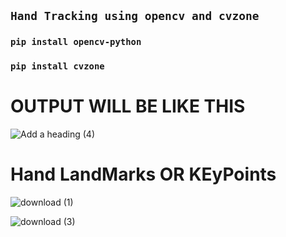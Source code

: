 ##  `Hand Tracking using opencv and cvzone`
### `pip install opencv-python`
### `pip install cvzone`






# OUTPUT WILL BE LIKE THIS
![Add a heading (4)](https://user-images.githubusercontent.com/98689629/190510526-608124ca-c838-4ad4-b954-b25be1da661c.png)


# Hand LandMarks OR KEyPoints 

![download (1)](https://user-images.githubusercontent.com/98689629/190511058-5c2ac71b-31a1-4f7f-9b7b-32514f00f34d.jpg)

![download (3)](https://user-images.githubusercontent.com/98689629/190511139-0a406bbd-f9ce-4c64-8464-57bb86aa7097.jpg)
